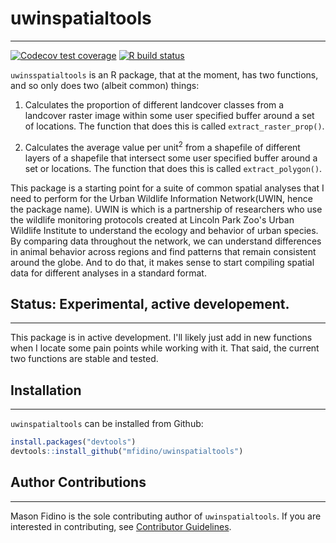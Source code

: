 
# uwinspatialtools

---


<!-- badges: start -->
[![Codecov test coverage](https://codecov.io/gh/mfidino/uwinspatialtools/branch/main/graph/badge.svg)](https://codecov.io/gh/mfidino/uwinspatialtools?branch=main)
[![R build status](https://github.com/mfidino/uwinspatialtools/workflows/R-CMD-check/badge.svg)](https://github.com/mfidino/uwinspatialtools/actions)
<!-- badges: end -->
`uwinsspatialtools` is an R package, that at the moment, has two functions, and so only does two (albeit common) things:

1. Calculates the proportion of different landcover classes from a landcover
raster image within some user specified buffer around a set of locations. The 
function that does this is called `extract_raster_prop()`.

2. Calculates the average value per unit<sup>2</sup> from a shapefile of different
layers of a shapefile that intersect some user specified buffer around a set
or locations. The function that does this is called `extract_polygon()`.

This package is a starting point for a suite of common spatial analyses that
I need to perform for the Urban Wildlife Information Network(UWIN, hence the package name). UWIN is  which is a partnership of researchers who use the wildlife monitoring protocols created at Lincoln Park Zoo's Urban Wildlife Institute to understand the ecology and behavior of urban species. By comparing data throughout the network, we can understand differences in animal behavior across regions and find patterns that remain consistent around the globe. And to do that, it makes
sense to start compiling spatial data for different analyses in a standard format.

## Status: Experimental, active developement.

---

This package is in active development. I'll likely just add in new functions
when I locate some pain points while working with it. That said, the current
two functions are stable and tested.

## Installation

---

`uwinspatialtools` can be installed from Github:

```R
install.packages("devtools")
devtools::install_github("mfidino/uwinspatialtools")

```

## Author Contributions

---

Mason Fidino is the sole contributing author of `uwinspatialtools`. If you
are interested in contributing, see [Contributor Guidelines](https://github.com/mfidino/uwinspatialtools/main/CONTRIBUTING.md).

